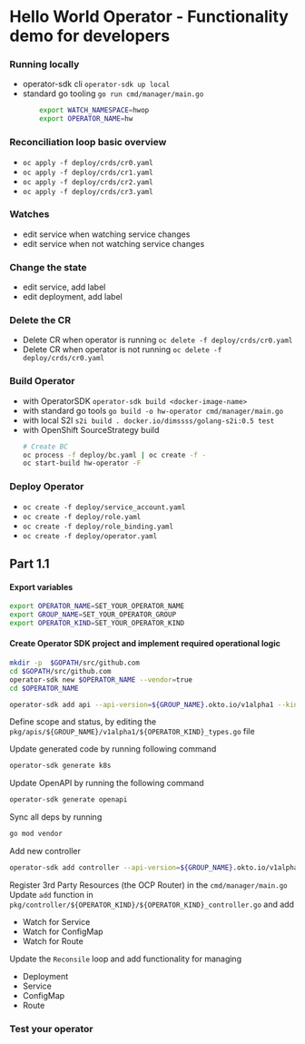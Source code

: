 # Hello World Operator - Functionality demo for developers 

### Running locally 
* operator-sdk cli `operator-sdk up local`
* standard go tooling `go run cmd/manager/main.go` 
  ```bash
      export WATCH_NAMESPACE=hwop 
      export OPERATOR_NAME=hw 
  ``` 
  
### Reconciliation loop basic overview
* `oc apply -f deploy/crds/cr0.yaml`
* `oc apply -f deploy/crds/cr1.yaml`
* `oc apply -f deploy/crds/cr2.yaml`
* `oc apply -f deploy/crds/cr3.yaml`

### Watches 
* edit service when watching service changes 
* edit service when not watching service changes 

### Change the state 
* edit service, add label
* edit deployment, add label

### Delete the CR
* Delete CR when operator is running `oc delete -f deploy/crds/cr0.yaml`
* Delete CR when operator is not running `oc delete -f deploy/crds/cr0.yaml`

### Build Operator  
* with OperatorSDK `operator-sdk build <docker-image-name>`
* with standard go tools `go build -o hw-operator cmd/manager/main.go`
* with local S2I `s2i build . docker.io/dimssss/golang-s2i:0.5 test`
* with OpenShift SourceStrategy build 
    ```bash
    # Create BC
    oc process -f deploy/bc.yaml | oc create -f -
    oc start-build hw-operator -F 
    ```
### Deploy Operator
* `oc create -f deploy/service_account.yaml` 
* `oc create -f deploy/role.yaml` 
* `oc create -f deploy/role_binding.yaml` 
* `oc create -f deploy/operator.yaml` 

## Part 1.1

 
#### Export variables
```bash
export OPERATOR_NAME=SET_YOUR_OPERATOR_NAME
export GROUP_NAME=SET_YOUR_OPERATOR_GROUP
export OPERATOR_KIND=SET_YOUR_OPERATOR_KIND

```
#### Create Operator SDK project and implement required operational logic
```bash
mkdir -p  $GOPATH/src/github.com
cd $GOPATH/src/github.com
operator-sdk new $OPERATOR_NAME --vendor=true
cd $OPERATOR_NAME
```

```bash
operator-sdk add api --api-version=${GROUP_NAME}.okto.io/v1alpha1 --kind=${OPERATOR_KIND}
```

Define scope and status, by editing the `pkg/apis/${GROUP_NAME}/v1alpha1/${OPERATOR_KIND}_types.go` file

Update generated code by running following command
```bash
operator-sdk generate k8s
```

Update OpenAPI by running the following command
```bash
operator-sdk generate openapi
```

Sync all deps by running 
```bash
go mod vendor
```

Add new controller 
```bash
operator-sdk add controller --api-version=${GROUP_NAME}.okto.io/v1alpha1 --kind=${OPERATOR_KIND}
```

Register 3rd Party Resources (the OCP Router) in the `cmd/manager/main.go` 
Update `add` function in `pkg/controller/${OPERATOR_KIND}/${OPERATOR_KIND}_controller.go` and add  
* Watch for Service
* Watch for ConfigMap
* Watch for Route

Update the `Reconsile` loop and add functionality for managing 
* Deployment
* Service
* ConfigMap
* Route

### Test your operator 
